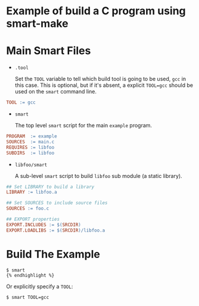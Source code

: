 # Example of build a C program using smart-make

Main Smart Files
================

  * `.tool`
  
    Set the `TOOL` variable to tell which build tool is going to be used, `gcc` in this case. This is
    optional, but if it's absent, a explicit `TOOL=gcc` should be used on the `smart` command line.
```makefile
TOOL := gcc
```


  * `smart`
  
    The top level `smart` script for the main `example` program.
```makefile
PROGRAM  := example
SOURCES  := main.c
REQUIRES := libfoo
SUBDIRS  := libfoo
```
    
  * `libfoo/smart`
  
    A sub-level `smart` script to build `libfoo` sub module (a static library).
```makefile
## Set LIBRARY to build a library
LIBRARY := libfoo.a

## Set SOURCES to include source files
SOURCES := foo.c

## EXPORT properties
EXPORT.INCLUDES := $(SRCDIR)
EXPORT.LOADLIBS := $(SRCDIR)/libfoo.a
```

Build The Example
=================

```shell
$ smart
{% endhighlight %}
```

Or explicitly specify a `TOOL`:

```shell
$ smart TOOL=gcc
```
